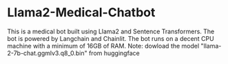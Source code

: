 # Llama2-Medical-Chatbot
This is a medical bot built using Llama2 and Sentence Transformers. The bot is powered by Langchain and Chainlit. The bot runs on a decent CPU machine with a minimum of 16GB of RAM.
Note:  dowload the model "llama-2-7b-chat.ggmlv3.q8_0.bin" from huggingface
